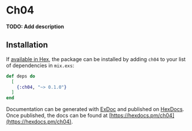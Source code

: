 # Ch04

**TODO: Add description**

## Installation

If [available in Hex](https://hex.pm/docs/publish), the package can be installed
by adding `ch04` to your list of dependencies in `mix.exs`:

```elixir
def deps do
  [
    {:ch04, "~> 0.1.0"}
  ]
end
```

Documentation can be generated with [ExDoc](https://github.com/elixir-lang/ex_doc)
and published on [HexDocs](https://hexdocs.pm). Once published, the docs can
be found at [https://hexdocs.pm/ch04](https://hexdocs.pm/ch04).

